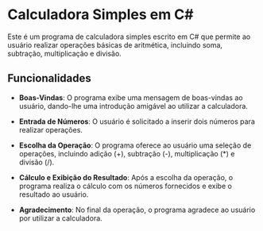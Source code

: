 # Calculadora Simples em C#

Este é um programa de calculadora simples escrito em C# que permite ao usuário realizar operações básicas de aritmética, incluindo soma, subtração, multiplicação e divisão.

## Funcionalidades

- **Boas-Vindas**: O programa exibe uma mensagem de boas-vindas ao usuário, dando-lhe uma introdução amigável ao utilizar a calculadora.

- **Entrada de Números**: O usuário é solicitado a inserir dois números para realizar operações.

- **Escolha da Operação**: O programa oferece ao usuário uma seleção de operações, incluindo adição (+), subtração (-), multiplicação (*) e divisão (/).

- **Cálculo e Exibição do Resultado**: Após a escolha da operação, o programa realiza o cálculo com os números fornecidos e exibe o resultado ao usuário.

- **Agradecimento**: No final da operação, o programa agradece ao usuário por utilizar a calculadora.

